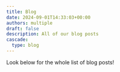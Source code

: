 ```yaml
---
title: Blog
date: 2024-09-01T14:33:03+00:00
authors: multiple
draft: false
description: All of our blog posts
cascade:
  type: blog
---
```


Look below for the whole list of blog posts! 
